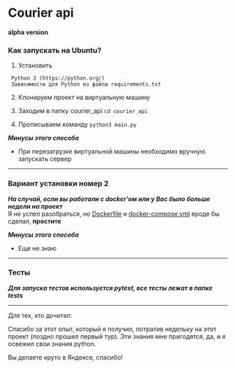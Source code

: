# Courier api
**alpha version**

### Как запускать на Ubuntu?
1) Установить
```
 Python 3 (https://python.org/)
 Зависимости для Python из файла requirements.txt
```
2) Клонируем проект на виртуальную машину
3) Заходим в папку courier_api
```cd courier_api```
   
4) Прописываем команду
```python3 main.py```
   
***Минусы этого способа***
* При перезагрузке виртуальной машины необходимо вручную запускать сервер
***
### Вариант установки номер 2
***На случай, если вы работали с docker'ом или у Вас было больше недели на проект***
</br>Я не успел разобраться, но [Dockerfile](https://github.com/qvntz/courier_api/blob/main/Dockerfile) и [docker-compose.yml](https://github.com/qvntz/courier_api/blob/main/docker-compose.yml) вроде бы сделал,
__простите__

***Минусы этого способа***
* Еще не знаю


***
### Тесты

***Для запуска тестов используется pytest, все тесты лежат в папке tests***
***
Для тех, кто дочитал:

Спасибо за этот опыт, который я получил, потратив недельку на этот проект (поздно прошел первый тур).
Эти знания мне пригодятся, да, и я освежил свои знания python.

Вы делаете круто в Яндексе, спасибо!

